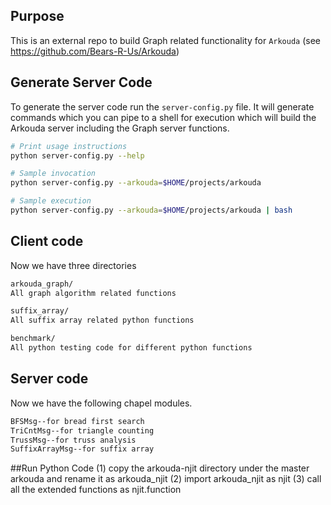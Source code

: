 ## Purpose
This is an external repo to build Graph related functionality for `Arkouda`
(see https://github.com/Bears-R-Us/Arkouda)

## Generate Server Code
To generate the server code run the `server-config.py` file.
It will generate commands which you can pipe to a shell for execution which
will build the Arkouda server including the Graph server functions.

```bash
# Print usage instructions
python server-config.py --help

# Sample invocation
python server-config.py --arkouda=$HOME/projects/arkouda

# Sample execution
python server-config.py --arkouda=$HOME/projects/arkouda | bash
```

## Client code
Now we have three directories
```bash
arkouda_graph/
All graph algorithm related functions

suffix_array/
All suffix array related python functions

benchmark/
All python testing code for different python functions
```

## Server code
Now we have the following chapel modules.
```bash
BFSMsg--for bread first search
TriCntMsg--for triangle counting
TrussMsg--for truss analysis
SuffixArrayMsg--for suffix array
```

##Run Python Code
(1) copy the arkouda-njit directory under the master arkouda and rename it as arkouda_njit
(2) import arkouda_njit as njit
(3) call all the extended functions  as njit.function

